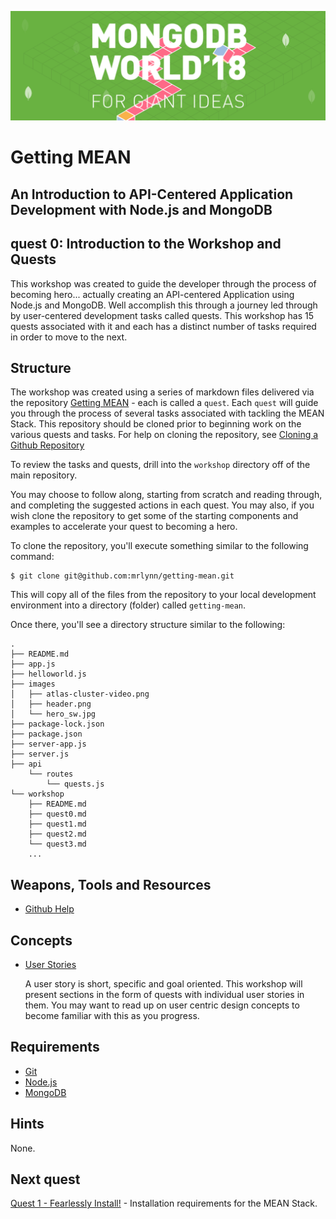![MongoDB](../images/header.png "MongoDB")
# Getting MEAN
## An Introduction to API-Centered Application Development with Node.js and MongoDB

## quest 0: Introduction to the Workshop and Quests

This workshop was created to guide the developer through the process of becoming hero... actually creating an API-centered Application using Node.js and MongoDB.  Well accomplish this through a journey led through by user-centered development tasks called quests.  This workshop has 15 quests associated with it and each has a distinct number of tasks required in order to move to the next.

## Structure

The workshop was created using a series of markdown files delivered via the repository [Getting MEAN](http://github.com/mrlynn/getting-mean) - each is called a `quest`.  Each `quest` will guide you through the process of several tasks associated with tackling the MEAN Stack.  This repository should be cloned prior to beginning work on the various quests and tasks.  For help on cloning the repository, see [Cloning a Github Repository](https://help.github.com/articles/cloning-a-repository/)

To review the tasks and quests, drill into the `workshop` directory off of the main repository.  

You may choose to follow along, starting from scratch and reading through, and completing the suggested actions in each quest.  You may also, if you wish clone the repository to get some of the starting components and examples to accelerate your quest to becoming a hero.

To clone the repository, you'll execute something similar to the following command:

```
$ git clone git@github.com:mrlynn/getting-mean.git
```

This will copy all of the files from the repository to your local development environment into a directory (folder) called `getting-mean`.

Once there, you'll see a directory structure similar to the following:

<!-- todo add directory structure -->
```
.
├── README.md
├── app.js
├── helloworld.js
├── images
│   ├── atlas-cluster-video.png
│   ├── header.png
│   └── hero_sw.jpg
├── package-lock.json
├── package.json
├── server-app.js
├── server.js
├── api
    └── routes
        └── quests.js
└── workshop
    ├── README.md
    ├── quest0.md
    ├── quest1.md
    ├── quest2.md
    └── quest3.md
    ...
```

## Weapons, Tools and Resources

* [Github Help](https://help.github.com/)

## Concepts

* [User Stories](http://google.com/?q=user%20stories)

    A user story is short, specific and goal oriented.  This workshop will present sections in the form of quests with individual user stories in them.  You may want to read up on user centric design concepts to become familiar with this as you progress.

## Requirements

* [Git](https://git-scm.com/book/en/v2/Getting-Started-Installing-Git)
* [Node.js](https://nodejs.org)
* [MongoDB](https://mongodb.com)

## Hints

None.

## Next quest

[Quest 1 - Fearlessly Install!](../workshop/quest1.md) - Installation requirements for the MEAN Stack.